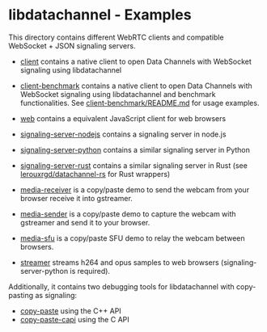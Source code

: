 # libdatachannel - Examples

This directory contains different WebRTC clients and compatible WebSocket + JSON signaling servers.

- [client](client) contains a native client to open Data Channels with WebSocket signaling using libdatachannel
- [client-benchmark](client-benchmark)  contains a native client to open Data Channels with WebSocket signaling using libdatachannel and benchmark functionalities. See [client-benchmark/README.md](client-benchmark/README.md) for usage examples.
- [web](web) contains a equivalent JavaScript client for web browsers
- [signaling-server-nodejs](signaling-server-nodejs) contains a signaling server in node.js
- [signaling-server-python](signaling-server-python) contains a similar signaling server in Python
- [signaling-server-rust](signaling-server-rust) contains a similar signaling server in Rust (see [lerouxrgd/datachannel-rs](https://github.com/lerouxrgd/datachannel-rs) for Rust wrappers)

- [media-receiver](media-receiver) is a copy/paste demo to send the webcam from your browser receive it into gstreamer.
- [media-sender](media-sender) is a copy/paste demo to capture the webcam with gstreamer and send it to your browser.
- [media-sfu](media-sfu) is a copy/paste SFU demo to relay the webcam between browsers.
- [streamer](streamer) streams h264 and opus samples to web browsers (signaling-server-python is required).

Additionally, it contains two debugging tools for libdatachannel with copy-pasting as signaling:
- [copy-paste](copy-paste) using the C++ API
- [copy-paste-capi](copy-paste-capi) using the C API

